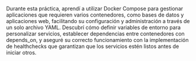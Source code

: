 Durante esta práctica, aprendí a utilizar Docker Compose para gestionar aplicaciones que requieren varios contenedores, como bases de datos y aplicaciones web, facilitando su configuración y administración a través de un solo archivo YAML. Descubrí cómo definir variables de entorno para personalizar servicios, establecer dependencias entre contenedores con depends_on, y aseguré su correcto funcionamiento con la implementación de healthchecks que garantizan que los servicios estén listos antes de iniciar otros.
